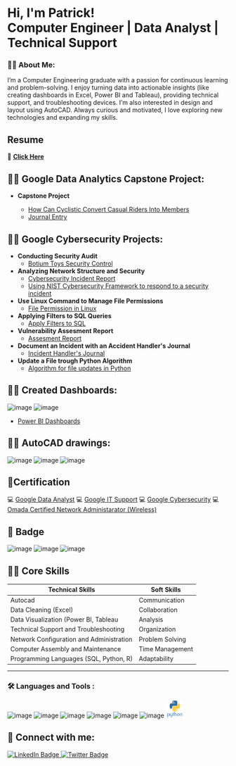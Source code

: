<h1>Hi, I'm Patrick! <br/><a >Computer Engineer </a>| <a>Data Analyst</a> | <a >Technical Support</a></h1>

  


### :man_technologist: About Me:
I’m a Computer Engineering graduate with a passion for continuous learning and problem-solving. I enjoy turning data into actionable insights (like creating dashboards in Excel, Power BI and Tableau), providing technical support, and troubleshooting devices. I’m also interested in design and layout using AutoCAD. Always curious and motivated, I love exploring new technologies and expanding my skills.
## Resume
📝 <a href="https://drive.google.com/drive/u/0/folders/1kGWis5jBD3M7sV-y5V6ccJM9FhJ9nEVI">
 <b>Click Here</b> </a>



<h2>👨‍💻 Google Data Analytics Capstone Project:</h2>

 - <b>Capstone Project </b>
   
   - [How Can Cyclistic Convert Casual Riders Into Members](https://drive.google.com/drive/u/0/folders/1m6-xb72JwaEoUCuAfNrB1MKY0rCIMkOO)
   - [Journal Entry](https://drive.google.com/drive/u/0/folders/10_EubE9QhG_BcopM9r8vUDARZyxvMLgv)



<h2>👨‍💻 Google Cybersecurity Projects:</h2>

- <b>Conducting Security Audit</b>
   - [Botium Toys Security Control](https://docs.google.com/document/d/17Y68PuzZv0pCP2ZF1Blnk7uOWCjhiVa8/edit)
- <b>Analyzing Network Structure and Security</b>
  - [Cybersecurity Incident Report](https://docs.google.com/document/d/17xexn7LmwDSHRobTCEt1SfXRgIYOZiRg/edit)
  - [Using NIST Cybersecurity Framework to respond to a security incident](https://docs.google.com/document/d/1lyxEA2GsdvrdOxHDz8IVuLqtqVPjbYCz/edit) 
- <b>Use Linux Command to Manage File Permissions</b>
  - [File Permission in Linux](https://docs.google.com/document/d/1-YVgJap_uBrGGOxM5bM8_glghbPFncDH/edit#heading=h.3o76o6fi8fhu)
- <b>Applying Filters to SQL Queries</b>
  - [Apply Filters to SQL](https://docs.google.com/document/d/1Ygs2j0ozSzAtc6zJeN1_SxGGmfCctmq6/edit#heading=h.83pctd55wo63)
- <b>Vulnerability Assesment Report</b>
  - [Assesment Report](https://docs.google.com/document/d/11H9-1Z_tfwfSZ5gO2fyIX8ioz4vFejkZ/edit)
- <b>Document an Incident with an Accident Handler's Journal</b>
  - [Incident Handler's Journal](https://docs.google.com/document/d/1sd5EtObBggoKUAgSmIuKb52EfuPPa4es/edit)
- <b>Update a File trough Python Algorithm</b>
  - [Algorithm for file updates in Python](https://docs.google.com/document/d/1iKQxf5yuZo-f9_0U80NaylQyvbcNN-Av/edit#heading=h.2obsd2lu2arz)
 

<h2>👨‍💻 Created Dashboards:</h2>

<img width="350" height="350" alt="image" src="https://github.com/user-attachments/assets/890809ce-903a-4ead-ab22-383a51d4fad3" />
<img width="350" height="350" alt="image" src="https://github.com/user-attachments/assets/5db275ea-dc2d-4feb-bd42-6511e87f9552" />

 - [Power BI Dashboards](https://drive.google.com/drive/u/0/folders/1Y9FDHipcwKQ4QOJbCdMjOuya8yCraE_0)


<h2>👨‍💻 AutoCAD drawings:</h2>
<img width="300" height="300" alt="image" src="https://github.com/user-attachments/assets/aa7ea83e-f585-4cbf-8d08-dc55386ee33e" />
<img width="300" height="300" alt="image" src="https://github.com/user-attachments/assets/ef0f4673-c8ae-4da1-8171-964de677a0b7" />
<img width="300" height="300" alt="image" src="https://github.com/user-attachments/assets/aea8b2f5-56e8-416e-9cf0-61c76c4bc2f7" />






## 🥉Certification 

💻 <a href="https://drive.google.com/drive/u/0/folders/1rur0h8xGrwC603aAS96EhhXdZeFPUjj2">  Google Data Analyst</a> 
💻 <a href="https://drive.google.com/drive/u/0/folders/1yKmAojjTruNt4zVNNFJwZbc4BMGwunqH">  Google IT Support</a> 
💻 <a href="https://drive.google.com/drive/u/0/folders/1iMrWf3JjqLylxRnXwttY7cSDqzFuaZkV">  Google Cybersecurity</a> 
💻 <a href="https://drive.google.com/drive/u/0/folders/1ttf1Uf7Dut4_APGFSbocsbe0R3pSsQqh">  Omada Certified Network Administarator (Wireless)</a> 
 
 
## 🥈 Badge

<img width="150" height="150" alt="image" src="https://github.com/user-attachments/assets/d2f84728-1be3-4c8f-b7f3-72890233b514" />
<img width="150" height="150" alt="image" src="https://github.com/user-attachments/assets/f3013a44-4c24-4374-b318-53c2ac79bdf7" />
<img width="150" height="150" alt="image" src="https://github.com/user-attachments/assets/44d53d8b-14f4-4743-8e15-328748005fec" />




 
## 👨‍💼 Core Skills


 <div>
   
   | Technical Skills                                       | Soft Skills         |
|-----------------------------------------------|----------------------------|
| Autocad          | Communication|
| Data Cleaning (Excel) | Collaboration|
| Data Visualization (Power BI, Tableau         | Analysis|
| Technical Support and Troubleshooting    | Organization|
| Network Configuration and Administration           | Problem Solving|
| Computer Assembly and Maintenance | Time Management|
| Programming Languages (SQL, Python, R) | Adaptability

 </div>

---

### :hammer_and_wrench: Languages and Tools :


<div>
 <img width="40" height="40" alt="image" src="https://github.com/user-attachments/assets/103eacaf-6518-4344-96e2-85bba87047f9" />
 <img width="40" height="40" alt="image" src="https://github.com/user-attachments/assets/9abe879f-2daf-4151-af05-791fd7e3f788" />
 <img width="40" height="40" alt="image" src="https://github.com/user-attachments/assets/49c77915-255e-4b90-8b8c-0c3a54b1f559" />
 <img width="40" height="40" alt="image" src="https://github.com/user-attachments/assets/db86b84c-9952-4fd4-89c7-6485f360d17b" />
 <img width="40" height="40" alt="image" src="https://github.com/user-attachments/assets/9c0efd04-3698-4e5a-87ba-a6daf1566147" />
 <img width="40" height="40" alt="image" src="https://github.com/user-attachments/assets/cd489344-d3df-4d72-8619-4113f1c801ea" />
 <img src="https://github.com/devicons/devicon/blob/master/icons/python/python-original-wordmark.svg" title="JavaScript" alt="JavaScript" width="40" height="40"/>&nbsp;
 

  


<h2> 🤳 Connect with me:</h2>

 <div id="badges">
  <a href="https://www.linkedin.com/in/patrick-estrada-048075315/">
    <img src="https://img.shields.io/badge/LinkedIn-blue?style=for-the-badge&logo=linkedin&logoColor=white" alt="LinkedIn Badge"/>
  </a>
  <a href="https://www.facebook.com/patrick.estrada.148">
    <img src="https://img.shields.io/badge/Facebook-blue?style=for-the-badge&logo=Facebook&logoColor=white" alt="Twitter Badge"/>
  </a>
</div>


